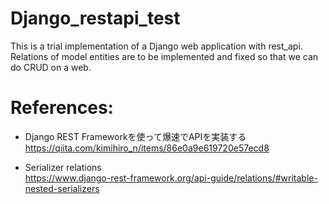 # Django_restapi_test
This is a trial implementation of a Django web application with rest_api.<br />
Relations of model entities are to be implemented and fixed so that we can do CRUD on a web.

# References:
- Django REST Frameworkを使って爆速でAPIを実装する<br />
https://qiita.com/kimihiro_n/items/86e0a9e619720e57ecd8

- Serializer relations<br />
https://www.django-rest-framework.org/api-guide/relations/#writable-nested-serializers
